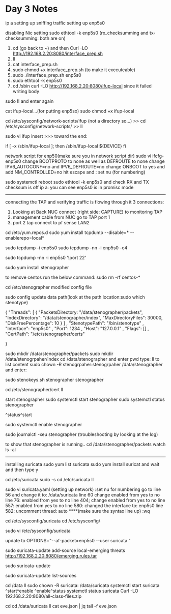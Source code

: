 # Day 3 Notes

ip a 
setting up sniffing traffic
setting up enp5s0

disabling Nic setting
sudo ethtool -k enp5s0
(rx_checksumming and tx-checksumming: both are on) 

1. cd (go back to ~) and then Curl -LO http://192.168.2.20:8080/interface_prep.sh
2. ll
3. cat interface_prep.sh
4. sudo chmod +x interface_prep.sh (to make it executeable)
5. sudo ./interface_prep.sh enp5s0
6. sudo ethtool -k enp5s0 
7. cd /sbin
curl -LO http://192.168.2.20:8080/ifup-local  since it failed writing body

sudo !! and enter again

cat ifup-local...(for putting enp5so)
sudo chmod +x ifup-local


cd /etc/sysconfig/network-scripts/ifup (not a directory so...) >> cd /etc/sysconfig/network-scripts/ >> ll

sudo vi ifup
insert >>> toward the end:

if [ -x /sbin/ifup-local ]; then 
    /sbin/ifup-local ${DEVICE}
fi

network script for enp50(make sure you in network script dir)
sudo vi ifcfg-enp5s0
change BOOTPROTO to none as well as DEFROUTE to none
change IPV6_AUTOCONF=no and IPV6_DEFROUTE=no
change ONBOOT to yes and add NM_CONTROLLED=no
hit escape and : set nu (for numbering)

sudo systemctl reboot
sudo ethtool -k enp5s0 and check RX and TX checksum is off
ip a: you can see enp5s0 is in promisc mode

---

connecting the TAP and verifying traffic is flowing through it
3 connections:
1. Looking at Back NUC connect (right side: CAPTURE) to monitoring TAP
2. management cable from NUC go to TAP port 1
3. port 2 tap connect to pf sense LAN2 

cd /etc/yum.repos.d
sudo yum install tcpdump --disable=* --enablerepo=local*

sudo tcpdump -i enp5s0
sudo tcpdump -nn -i enp5s0 -c4

sudo tcpdump -nn -i enp5s0 '!port 22'





sudo yum install stenographer

to remove centos run the below command:
sudo rm -rf centos-*

cd /etc/stenographer
modified config file

sudo config
update data path(look at the path location:sudo which stenotype)

{
    "Threads": [
        { "PacketsDirectory: "/data/stenographer/packets", "IndexDirectory": "/data/stenographer/index", "MaxDirectoryFiles": 30000,
         "DiskFreePercentage": 10
         }
    ]
, "StenotypePath": "/bin/stenotype"
, "Interface": "enp5s0"
, "Port": 1234
, "Host": "127.0.0.1"
, "Flags": []
, "CertPath": "/etc/stenographer/certs"

}

sudo mkdir /data/stenographer/packets
sudo mkdir /data/stenogrpaher/index
cd /data/stenographer and enter pwd
type: ll to list content
sudo chown -R stenogrpaher:stenogrpaher /data/stenographer and enter: 

sudo stenokeys.sh stenographer stenographer

cd /etc/stenographer/cert
ll

start stenographer
sudo systemctl start stenographer
sudo systemctl status stenographer

^status^start

sudo systemctl enable stenographer

sudo journalctl -xeu stenographer (troubleshooting by looking at the log)


to show that stenographer is running.. cd /data/stenographer/packets
watch ls -al

---


installing suricata
sudo yum list suricata
sudo yum install suricat and wait and then type y

cd /etc/suricata
sudo -s
cd /etc/suricata
ll

sudo vi suricata.yaml (setting up network)
:set nu for numbering
go to line 56 and change it to: /data/suricata
line 60 change enabled from yes to no 
line 76: enabled from yes to no 
line 404; change enabled from yes to no
line 557: enabled from yes to no 
line 580: changed the interface to: enp5s0
line 582: uncomment thread: auto
****(make sure the syntax line up)
:wq

cd /etc/sysconfig/suricata
cd /etc/sysconfig/

sudo vi /etc/sysconfig/suricata

update to OPTIONS="--af-packet=enp5s0 --user suricata "

sudo suricata-update add-source local-emerging threats http://192.168.2.20:8080/emerging.rules.tar

sudo suricata-update

sudo suricata-update list-sources 


cd /data
ll
sudo chown -R suricata: /data/suricata
systemctl start suricata
^start^enable
^enable^status
systemctl status suricata
Curl -LO 192.168.2.20:8080/all-class-files.zip

cd cd /data/suricata
ll
cat eve.json | jq
tail -f eve.json
